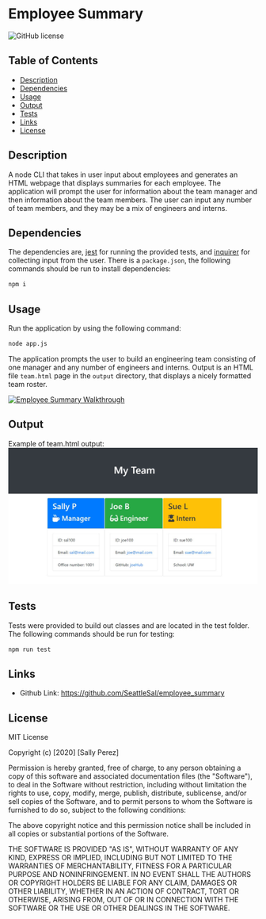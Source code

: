 # Employee Summary
![GitHub license](https://img.shields.io/badge/license-MIT-blue.svg)

## Table of Contents
* [Description](#description)
* [Dependencies](#dependencies)
* [Usage](#usage)
* [Output](#output)
* [Tests](#tests)
* [Links](#links)
* [License](#license)

## Description
A node CLI that takes in user input about employees and generates an HTML webpage that displays summaries for each employee. The application will prompt the user for information about the team manager and then information about the team members. The user can input any number of team members, and they may be a mix of engineers and interns.

## Dependencies
The dependencies are, [jest](https://jestjs.io/) for running the provided tests, and [inquirer](https://www.npmjs.com/package/inquirer) for collecting input from the user. There is a `package.json`, the following commands should be run to install dependencies:

```bash
npm i
```

## Usage
Run the application by using the following command:
```bash
node app.js
```

The application prompts the user to build an engineering team consisting of one manager and any number of engineers and interns. Output is an HTML file `team.html` page in the `output` directory, that displays a nicely formatted team roster.

[![Employee Summary Walkthrough](./assets/emp_sum_wt.gif)](https://drive.google.com/file/d/1NQ9flVJs1hh7ZyP5N8TeQPLjaCPJfxVy/view)

## Output
Example of team.html output:
![Example Team Output](./assets/output_ex.JPG)


## Tests
Tests were provided to build out classes and are located in the test folder. The following commands should be run for testing: 
```bash
npm run test
```

## Links
* Github Link: https://github.com/SeattleSal/employee_summary

## License

MIT License

Copyright (c) [2020] [Sally Perez]

Permission is hereby granted, free of charge, to any person obtaining a copy
of this software and associated documentation files (the "Software"), to deal
in the Software without restriction, including without limitation the rights
to use, copy, modify, merge, publish, distribute, sublicense, and/or sell
copies of the Software, and to permit persons to whom the Software is
furnished to do so, subject to the following conditions:

The above copyright notice and this permission notice shall be included in all
copies or substantial portions of the Software.

THE SOFTWARE IS PROVIDED "AS IS", WITHOUT WARRANTY OF ANY KIND, EXPRESS OR
IMPLIED, INCLUDING BUT NOT LIMITED TO THE WARRANTIES OF MERCHANTABILITY,
FITNESS FOR A PARTICULAR PURPOSE AND NONINFRINGEMENT. IN NO EVENT SHALL THE
AUTHORS OR COPYRIGHT HOLDERS BE LIABLE FOR ANY CLAIM, DAMAGES OR OTHER
LIABILITY, WHETHER IN AN ACTION OF CONTRACT, TORT OR OTHERWISE, ARISING FROM,
OUT OF OR IN CONNECTION WITH THE SOFTWARE OR THE USE OR OTHER DEALINGS IN THE
SOFTWARE.